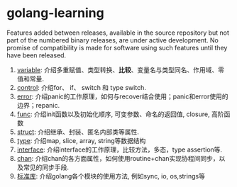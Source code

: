 # golang-learning

Features added between releases, available in the source repository but not part of the numbered binary releases,
are under active development. No promise of compatibility is made for software using such features until they have been released.

1. [variable](./variable): 介绍多重赋值、类型转换、**比较**、变量名与类型同名、作用域、零值和常量.
2. [control](./control): 介绍for、 if、 switch 和 type switch.
3. [error](./error): 介绍panic的工作原理，如何与recover结合使用；panic和error使用的边界；repanic.
4. [func](./func): 介绍init函数以及初始化顺序, 可变参数、命名的返回值, closure, 高阶函数
5. [struct](./struct): 介绍继承、封装、匿名内部类等属性.
6. [type](./type): 介绍map, slice, array, string等数据结构
7. [interface](./interface): 介绍interface的工作原理，比较方法，多态，type assertion等.
8. [chan](./chan): 介绍chan的各方面属性，如何使用routine+chan实现协程间同步，以及常见的同步手段.
9. [标准库](./lib): 介绍golang各个模块的使用方法, 例如sync, io, os,strings等
